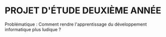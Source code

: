 # PROJET D'ÉTUDE DEUXIÈME ANNÉE

Problématique : Comment rendre l'apprentissage du développement informatique plus ludique ?
